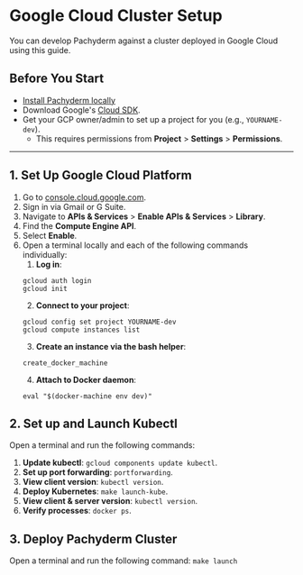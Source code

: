 # Google Cloud Cluster Setup 

You can develop Pachyderm against a cluster deployed in Google Cloud using this guide.


## Before You Start 

- [Install Pachyderm locally](../../../getting-started/local-installation) 
- Download Google's [Cloud SDK](https://cloud.google.com/sdk/).
- Get your GCP owner/admin to set up a project for you (e.g., `YOURNAME-dev`).
    - This requires permissions from **Project** > **Settings** > **Permissions**. 
---

## 1. Set Up Google Cloud Platform


1. Go to [console.cloud.google.com](https://console.cloud.google.com/).
2. Sign in via Gmail or G Suite.  
3. Navigate to **APIs & Services** > **Enable APIs & Services** > **Library**.
4. Find the **Compute Engine API**.
5. Select **Enable**.
6. Open a terminal locally and each of the following commands individually:
      1. **Log in**:
      ```
      gcloud auth login 
      gcloud init
      ```
      2. **Connect to your project**:
      ```
      gcloud config set project YOURNAME-dev
      gcloud compute instances list 
      ```
      3. **Create an instance via the bash helper**: 
      ```
      create_docker_machine
      ```
      4. **Attach to Docker daemon**: 
      ```
      eval "$(docker-machine env dev)"
      ```

## 2. Set up and Launch Kubectl

Open a terminal and run the following commands:

1. **Update kubectl**: `gcloud components update kubectl`.
2. **Set up port forwarding**: `portforwarding`.
3. **View client version**: `kubectl version`.
4. **Deploy Kubernetes**: `make launch-kube`.
5. **View client & server version**:  `kubectl version`.
6. **Verify processes**: `docker ps`.

## 3. Deploy Pachyderm Cluster 

Open a terminal and run the following command:
      ```
      make launch
      ```
